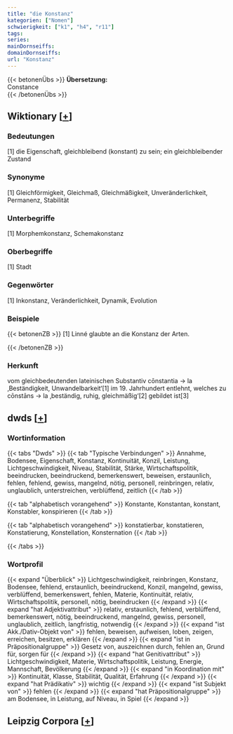```yaml
---
title: "die Konstanz"
kategorien: ["Nomen"]
schwierigkeit: ["k1", "h4", "r11"]
tags:
series:
mainDornseiffs:
domainDornseiffs:
url: "Konstanz"
---
```


{{< betonenÜbs >}}
**Übersetzung:**  
Constance  
{{< /betonenÜbs >}}

## Wiktionary [[+](https://de.wiktionary.org/wiki/Konstanz)]

### Bedeutungen
[1] die Eigenschaft, gleichbleibend (konstant) zu sein; ein gleichbleibender Zustand  

### Synonyme
[1] Gleichförmigkeit, Gleichmaß, Gleichmäßigkeit, Unveränderlichkeit, Permanenz, Stabilität  

### Unterbegriffe
[1] Morphemkonstanz, Schemakonstanz  

### Oberbegriffe
[1] Stadt  

### Gegenwörter
[1] Inkonstanz, Veränderlichkeit, Dynamik, Evolution  

### Beispiele
{{< betonenZB >}}
[1] Linné glaubte an die Konstanz der Arten.  

{{< /betonenZB >}}
### Herkunft
vom gleichbedeutenden lateinischen Substantiv cōnstantia → la ‚Beständigkeit, Unwandelbarkeit‘[1] im 19. Jahrhundert entlehnt, welches zu cōnstāns → la ‚beständig, ruhig, gleichmäßig‘[2] gebildet ist[3]  



## dwds [[+](https://www.dwds.de/wb/Konstanz)]

### Wortinformation
{{< tabs "Dwds" >}}
{{< tab "Typische Verbindungen" >}}
Annahme, Bodensee, Eigenschaft, Konstanz, Kontinuität, Konzil, Leistung, Lichtgeschwindigkeit, Niveau, Stabilität, Stärke, Wirtschaftspolitik, beeindrucken, beeindruckend, bemerkenswert, beweisen, erstaunlich, fehlen, fehlend, gewiss, mangelnd, nötig, personell, reinbringen, relativ, unglaublich, unterstreichen, verblüffend, zeitlich
{{< /tab >}}

{{< tab "alphabetisch vorangehend" >}}
Konstante, Konstantan, konstant, Konstabler, konspirieren
{{< /tab >}}

{{< tab "alphabetisch vorangehend" >}}
konstatierbar, konstatieren, Konstatierung, Konstellation, Konsternation
{{< /tab >}}

{{< /tabs >}}

### Wortprofil
{{< expand "Überblick" >}} Lichtgeschwindigkeit, reinbringen, Konstanz, Bodensee, fehlend, erstaunlich, beeindruckend, Konzil, mangelnd, gewiss, verblüffend, bemerkenswert, fehlen, Materie, Kontinuität, relativ, Wirtschaftspolitik, personell, nötig, beeindrucken {{< /expand >}}
{{< expand "hat Adjektivattribut" >}} relativ, erstaunlich, fehlend, verblüffend, bemerkenswert, nötig, beeindruckend, mangelnd, gewiss, personell, unglaublich, zeitlich, langfristig, notwendig {{< /expand >}}
{{< expand "ist Akk./Dativ-Objekt von" >}} fehlen, beweisen, aufweisen, loben, zeigen, erreichen, besitzen, erklären {{< /expand >}}
{{< expand "ist in Präpositionalgruppe" >}} Gesetz von, auszeichnen durch, fehlen an, Grund für, sorgen für {{< /expand >}}
{{< expand "hat Genitivattribut" >}} Lichtgeschwindigkeit, Materie, Wirtschaftspolitik, Leistung, Energie, Mannschaft, Bevölkerung {{< /expand >}}
{{< expand "in Koordination mit" >}} Kontinuität, Klasse, Stabilität, Qualität, Erfahrung {{< /expand >}}
{{< expand "hat Prädikativ" >}} wichtig {{< /expand >}}
{{< expand "ist Subjekt von" >}} fehlen {{< /expand >}}
{{< expand "hat Präpositionalgruppe" >}} am Bodensee, in Leistung, auf Niveau, in Spiel {{< /expand >}}

## Leipzig Corpora [[+](https://corpora.uni-leipzig.de/en/res?word=Konstanz&corpusId=deu_newscrawl-public_2018)]

